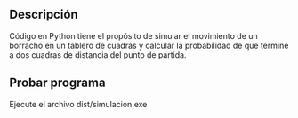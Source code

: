 ## Descripción
Código en Python tiene el propósito de simular el movimiento de un borracho en un tablero de cuadras y calcular la probabilidad de que termine a dos cuadras de distancia del punto de partida.

## Probar programa
Ejecute el archivo dist/simulacion.exe
